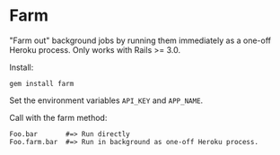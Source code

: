 Farm
====

"Farm out" background jobs by running them immediately as a one-off Heroku process. Only works with Rails >= 3.0.

Install:

    gem install farm

Set the environment variables `API_KEY` and `APP_NAME`.

Call with the farm method:

    Foo.bar       #=> Run directly
    Foo.farm.bar  #=> Run in background as one-off Heroku process.
